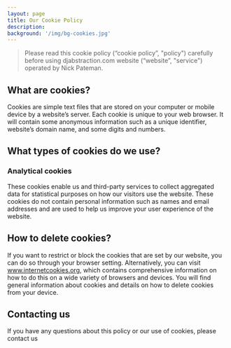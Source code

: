 ```yaml
---
layout: page
title: Our Cookie Policy
description:
background: '/img/bg-cookies.jpg'
---
```


> Please read this cookie policy (“cookie policy”, "policy") carefully before using djabstraction.com website (“website”, "service") operated by Nick Pateman.

## What are cookies?

Cookies are simple text files that are stored on your computer or mobile device by a website’s server. Each cookie is unique to your web browser. It will contain some anonymous information such as a unique identifier, website’s domain name, and some digits and numbers.

## What types of cookies do we use?

### Analytical cookies

These cookies enable us and third-party services to collect aggregated data for statistical purposes on how our visitors use the website. These cookies do not contain personal 
information such as names and email addresses and are used to help us improve your user experience of the website.

## How to delete cookies?

If you want to restrict or block the cookies that are set by our website, you can do so through your browser setting. Alternatively, you can visit www.internetcookies.org, which contains 
comprehensive information on how to do this on a wide variety of browsers and devices. You will find general information about cookies and details on how to delete cookies from your device.

## Contacting us

If you have any questions about this policy or our use of cookies, please contact us